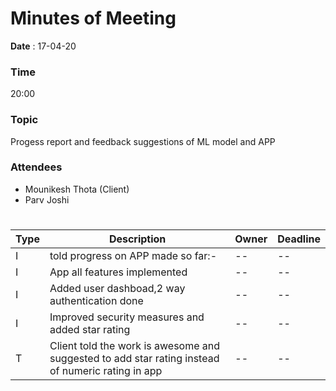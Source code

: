 # Minutes of Meeting

 
**Date** : 17-04-20
### **Time** 
 20:00
### **Topic**
Progess report and feedback suggestions of ML model and APP
### **Attendees**
* Mounikesh Thota (Client)
* Parv Joshi



#
#
#
Type | Description | Owner | Deadline
---- | ---- | -|--
I | told progress on APP made so far:-|--|--| 
I | App all features implemented|--|--|
I | Added user dashboad,2 way authentication done|--|--| 
I | Improved security measures and added star rating|--|--|
T | Client told the  work is awesome and suggested to add star rating instead of numeric rating in app|--|--|

